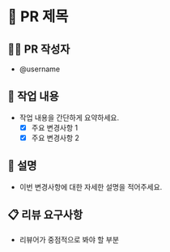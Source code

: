 # 📝 PR 제목

## 🙋‍♂️ PR 작성자

- @username

## 💼 작업 내용

- 작업 내용을 간단하게 요약하세요.
  - [x] 주요 변경사항 1
  - [x] 주요 변경사항 2

## 📄 설명

- 이번 변경사항에 대한 자세한 설명을 적어주세요.

## 📋 리뷰 요구사항

- 리뷰어가 중점적으로 봐야 할 부분
